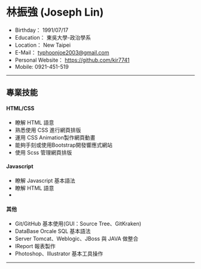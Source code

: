 # 林振強 (Joseph Lin)
 - Birthday： 1991/07/17
 - Education： 東吳大學-政治學系
 - Location： New Taipei
 - E-Mail： typhoonjoe2003@gmail.com
 - Personal Website： https://github.com/kir7741
 - Mobile: 0921-451-519

<hr>

## 專業技能

#### HTML/CSS
 * 瞭解 HTML 語意
 * 熟悉使用 CSS 進行網頁排版
 * 運用 CSS Animation製作網頁動畫
 * 能夠手刻或使用Bootstrap開發響應式網站
 * 使用 Scss 管理網頁排版
 
#### Javascript 
 * 瞭解 Javascript 基本語法
 * 瞭解 HTML 語意 
 * 
#### 其他
 * Git/GitHub 基本使用(GUI：Source Tree、GitKraken)
 * DataBase Orcale SQL 基本語法
 * Server Tomcat、Weblogic、JBoss 與 JAVA 做整合
 * IReport 報表製作
 * Photoshop、Illustrator 基本工具操作
 
<hr>
